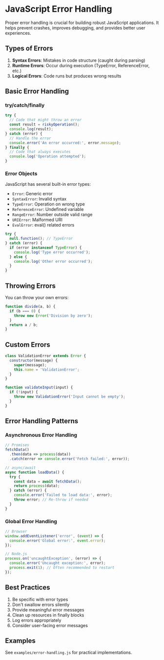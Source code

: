 # JavaScript Error Handling

Proper error handling is crucial for building robust JavaScript applications. It helps prevent crashes, improves debugging, and provides better user experiences.

## Types of Errors

1. **Syntax Errors**: Mistakes in code structure (caught during parsing)
2. **Runtime Errors**: Occur during execution (TypeError, ReferenceError, etc.)
3. **Logical Errors**: Code runs but produces wrong results

## Basic Error Handling

### try/catch/finally
```javascript
try {
  // Code that might throw an error
  const result = riskyOperation();
  console.log(result);
} catch (error) {
  // Handle the error
  console.error('An error occurred:', error.message);
} finally {
  // Code that always executes
  console.log('Operation attempted');
}
```

### Error Objects
JavaScript has several built-in error types:

- `Error`: Generic error
- `SyntaxError`: Invalid syntax
- `TypeError`: Operation on wrong type
- `ReferenceError`: Undefined variable
- `RangeError`: Number outside valid range
- `URIError`: Malformed URI
- `EvalError`: eval() related errors

```javascript
try {
  null.function(); // TypeError
} catch (error) {
  if (error instanceof TypeError) {
    console.log('Type error occurred');
  } else {
    console.log('Other error occurred');
  }
}
```

## Throwing Errors

You can throw your own errors:
```javascript
function divide(a, b) {
  if (b === 0) {
    throw new Error('Division by zero');
  }
  return a / b;
}
```

## Custom Errors
```javascript
class ValidationError extends Error {
  constructor(message) {
    super(message);
    this.name = 'ValidationError';
  }
}

function validateInput(input) {
  if (!input) {
    throw new ValidationError('Input cannot be empty');
  }
}
```

## Error Handling Patterns

### Asynchronous Error Handling
```javascript
// Promises
fetchData()
  .then(data => process(data))
  .catch(error => console.error('Fetch failed:', error));

// async/await
async function loadData() {
  try {
    const data = await fetchData();
    return process(data);
  } catch (error) {
    console.error('Failed to load data:', error);
    throw error; // Re-throw if needed
  }
}
```

### Global Error Handling
```javascript
// Browser
window.addEventListener('error', (event) => {
  console.error('Global error:', event.error);
});

// Node.js
process.on('uncaughtException', (error) => {
  console.error('Uncaught exception:', error);
  process.exit(1); // Often recommended to restart
});
```

## Best Practices

1. Be specific with error types
2. Don't swallow errors silently
3. Provide meaningful error messages
4. Clean up resources in finally blocks
5. Log errors appropriately
6. Consider user-facing error messages

## Examples

See `examples/error-handling.js` for practical implementations.